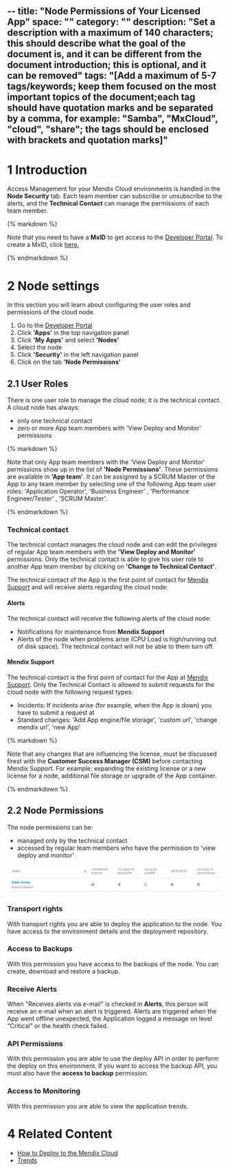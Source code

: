 --
title: "Node Permissions of Your Licensed App"
space: ""
category: ""
description: "Set a description with a maximum of 140 characters; this should describe what the goal of the document is, and it can be different from the document introduction; this is optional, and it can be removed"
tags: "[Add a maximum of 5-7 tags/keywords; keep them focused on the most important topics of the document;each tag should have quotation marks and be separated by a comma, for example: "Samba", "MxCloud", "cloud", "share"; the tags should be enclosed with brackets and quotation marks]"
---

# 1 Introduction

Access Management for your Mendix Cloud environments is handled in the **Node Security** tab. Each team member can subscribe or unsubscribe to the alerts, and the **Technical Contact** can manage the permissions of each team member.

<div class="alert alert-info">{% markdown %}

Note that you need to have a **MxID** to get access to the [Developer Portal](http://home.mendix.com). To create a MxID, click [here.](https://developers.mendix.com/start-for-free/)

{% endmarkdown %}</div>


# 2 Node settings

In this section you will learn about configuring the user roles and permissions of the cloud node.

1.  Go to the [Developer Portal](http://home.mendix.com)
2.  Click **'Apps'** in the top navigation panel
3.  Click **'My Apps'** and select **'Nodes'**
4.  Select the node
5.  Click **'Security'** in the left navigation panel
6.  Click on the tab **'Node Permissions'** 

## 2.1 User Roles

There is one user role to manage the cloud node; it is the technical contact. 
A cloud node has always:
*   only one technical contact
*   zero or more App team members with 'View Deploy and Monitor' permissions

<div class="alert alert-info">{% markdown %}

Note that only App team members with the 'View Deploy and Monitor' permissions show up in the list of **'Node Permissions'**. These permissions are available in **'App team'**. It can be assigned by a SCRUM Master of the App to any team member by selecting one of the following App team user roles: 'Application Operator', 'Business Engineer' , 'Performance Engineer/Tester' , 'SCRUM Master'. 

{% endmarkdown %}</div>

### Technical contact

The technical contact manages the cloud node and can edit the privileges of regular App team members with the **'View Deploy and Monitor'** permissions. Only the technical contact is able to give his user role to another App team member by clicking on **'Change to Technical Contact'**.

The technical contact of the App is the first point of contact for [Mendix Support](www.support.mendix.com) and will receive alerts regarding the cloud node:

#### Alerts

The technical contact will receive the following alerts of the cloud node:
*   Notifications for maintenance from **Mendix Support**
*   Alerts of the node when problems arise (CPU Load is high/running out of disk space). The technical contact will not be able to them turn off.


#### Mendix Support

The technical contact is the first point of contact for the App at [Mendix Support](www.support.mendix.com). Only the Technical Contact is allowed to submit requests for the cloud node with the following request types:

*   Incidents: If incidents arise (for example, when the App is down) you have to submit a request at 
*   Standard changes: 'Add App engine/file storage', 'custom url', 'change mendix url', 'new App'

<div class="alert alert-warning">{% markdown %}

Note that any changes that are influencing the license, must be discussed firest with the **Customer Success Manager (CSM)** before contacting Mendix Support. 
For example: expanding the existing license or a new license for a node, additional file storage or upgrade of the App container.

{% endmarkdown %}</div>

## 2.2 Node Permissions 

The node permissions can be:

*   managed only by the technical contact
*   accessed by regular team members who have the permission to 'view deploy and monitor'

![](attachments/settings/nodepermission.jpg)

### Transport rights

With transport rights you are able to deploy the application to the node. You have access to the environment details and the deployment repository.

### Access to Backups

With this permission you have access to the backups of the node. You can create, download and restore a backup.

### Receive Alerts

When "Receives alerts via e-mail" is checked in **Alerts**, this person will receive an e-mail when an alert is triggered. Alerts are triggered when the App went offline unexpected, the Application logged a message on level "Critical" or the health check failed.

### API Permissions

With this permission you are able to use the deploy API in order to perform the deploy on this environment. 
If you want to access the backup API, you must also have the **access to backup** permission. 

### Access to Monitoring

With this permission you are able to view the application trends.


# 4 Related Content
*   [How to Deploy to the Mendix Cloud](deploying-to-the-cloud)
*   [Trends](/mendixcloud/trends)
